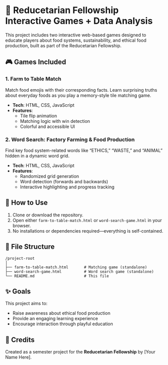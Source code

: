 # 🌱 Reducetarian Fellowship Interactive Games + Data Analysis

This project includes two interactive web-based games designed to educate players about food systems, sustainability, and ethical food production, built as part of the Reducetarian Fellowship.

## 🎮 Games Included

### 1. **Farm to Table Match**
Match food emojis with their corresponding facts. Learn surprising truths about everyday foods as you play a memory-style tile matching game.

- **Tech**: HTML, CSS, JavaScript
- **Features**:
  - Tile flip animation
  - Matching logic with win detection
  - Colorful and accessible UI

### 2. **Word Search: Factory Farming & Food Production**
Find key food system-related words like “ETHICS,” “WASTE,” and “ANIMAL” hidden in a dynamic word grid.

- **Tech**: HTML, CSS, JavaScript
- **Features**:
  - Randomized grid generation
  - Word detection (forwards and backwards)
  - Interactive highlighting and progress tracking

## 💠 How to Use

1. Clone or download the repository.
2. Open either `farm-to-table-match.html` or `word-search-game.html` in your browser.
3. No installations or dependencies required—everything is self-contained.

## 📁 File Structure

```
/project-root
│
├── farm-to-table-match.html       # Matching game (standalone)
├── word-search-game.html          # Word search game (standalone)
└── README.md                      # This file
```

## ✨ Goals

This project aims to:
- Raise awareness about ethical food production
- Provide an engaging learning experience
- Encourage interaction through playful education

## 🙌 Credits

Created as a semester project for the **Reducetarian Fellowship** by [Your Name Here].
